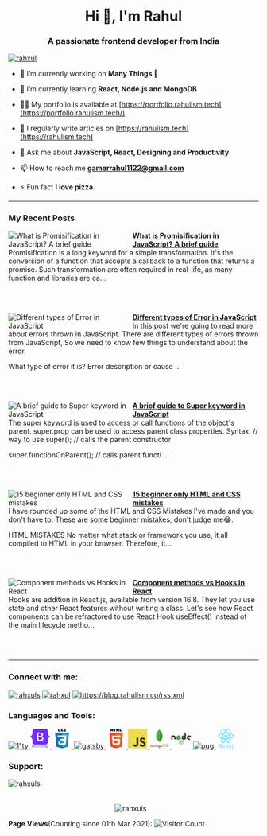 <h1 align="center">Hi 👋, I'm Rahul</h1>
<h3 align="center">A passionate frontend developer from India</h3>

<p align="left"> <a href="https://twitter.com/rahxul" target="blank"><img src="https://img.shields.io/twitter/follow/rahxul?logo=twitter&style=for-the-badge" alt="rahxul" /></a> </p>

- 🔭 I’m currently working on **Many Things 🥺**

- 🌱 I’m currently learning **React, Node.js and MongoDB**

- 👨‍💻 My portfolio is available at [https://portfolio.rahulism.tech](https://portfolio.rahulism.tech/)

- 📝 I regularly write articles on [https://rahulism.tech](https://rahulism.tech)

- 💬 Ask me about **JavaScript, React, Designing and Productivity**

- 📫 How to reach me **gamerrahul1122@gmail.com**

- ⚡ Fun fact **I love pizza**

<hr>

### My Recent Posts

<!-- HASHNODE_BLOG:START -->
<p align="left">
<a href="https://rahulism.hashnode.dev/what-is-promisification-in-javascript-a-brief-guide" title="What is Promisification in JavaScript? A brief guide"><img src="https://cdn.hashnode.com/res/hashnode/image/upload/v1619407392194/jNNlgRb4v.png" alt="What is Promisification in JavaScript? A brief guide" width="250px" align="left" /></a>
<a href="https://rahulism.hashnode.dev/what-is-promisification-in-javascript-a-brief-guide" title="What is Promisification in JavaScript? A brief guide"><strong>What is Promisification in JavaScript? A brief guide</strong></a>
<br/> Promisification is a long keyword for a simple transformation. It's the conversion of a function that accepts a callback to a function that returns a promise. 
Such transformation are often required in real-life, as many function and libraries are ca... </p> <br/> <br/>
<p align="left">
<a href="https://rahulism.hashnode.dev/different-types-of-error-in-javascript" title="Different types of Error in JavaScript"><img src="https://cdn.hashnode.com/res/hashnode/image/upload/v1619317775998/y1Zdm5hIJ.png" alt="Different types of Error in JavaScript" width="250px" align="left" /></a>
<a href="https://rahulism.hashnode.dev/different-types-of-error-in-javascript" title="Different types of Error in JavaScript"><strong>Different types of Error in JavaScript</strong></a>
<br/> In this post we're going to read more about errors thrown in JavaScript. 
There are different types of errors thrown from JavaScript, So we need to know few things to understand about the error. 

What type of error it is?
Error description or cause ... </p> <br/> <br/>
<p align="left">
<a href="https://rahulism.hashnode.dev/a-brief-guide-to-super-keyword-in-javascript" title="A brief guide to Super keyword in JavaScript"><img src="https://cdn.hashnode.com/res/hashnode/image/upload/v1619233845867/kfnNyqBLW.png" alt="A brief guide to Super keyword in JavaScript" width="250px" align="left" /></a>
<a href="https://rahulism.hashnode.dev/a-brief-guide-to-super-keyword-in-javascript" title="A brief guide to Super keyword in JavaScript"><strong>A brief guide to Super keyword in JavaScript</strong></a>
<br/> The super keyword is used to access or call functions of the object's parent. super.prop can be used to access parent class properties. 
Syntax: 
// way to use
super(); // calls the parent constructor

super.functionOnParent(); // calls parent functi... </p> <br/> <br/>
<p align="left">
<a href="https://rahulism.hashnode.dev/15-beginner-only-html-and-css-mistakes" title="15 beginner only HTML and CSS mistakes"><img src="https://cdn.hashnode.com/res/hashnode/image/upload/v1619144117354/PNbI12kgj.png" alt="15 beginner only HTML and CSS mistakes" width="250px" align="left" /></a>
<a href="https://rahulism.hashnode.dev/15-beginner-only-html-and-css-mistakes" title="15 beginner only HTML and CSS mistakes"><strong>15 beginner only HTML and CSS mistakes</strong></a>
<br/> I have rounded up some of the HTML and CSS Mistakes I've made and you don't have to. These are some beginner mistakes, don't judge me😂. 

HTML MISTAKES
No matter what stack or framework you use, it all compiled to HTML in your browser. Therefore, it... </p> <br/> <br/>
<p align="left">
<a href="https://rahulism.hashnode.dev/component-methods-vs-hooks-in-react" title="Component methods vs Hooks in React"><img src="https://cdn.hashnode.com/res/hashnode/image/upload/v1619059495696/qoqZkbNhz.png" alt="Component methods vs Hooks in React" width="250px" align="left" /></a>
<a href="https://rahulism.hashnode.dev/component-methods-vs-hooks-in-react" title="Component methods vs Hooks in React"><strong>Component methods vs Hooks in React</strong></a>
<br/> Hooks are addition in React.js, available from version 16.8. They let you use state and other React features without writing a class. 
Let's see how React components can be refractored to use React Hook useEffect() instead of the main lifecycle metho... </p> <br/> <br/>
<!-- HASHNODE_BLOG:END -->


<hr>

<h3 align="left">Connect with me:</h3>
<p align="left">
<a href="https://dev.to/rahxuls" target="blank"><img align="center" src="https://cdn.jsdelivr.net/npm/simple-icons@3.0.1/icons/dev-dot-to.svg" alt="rahxuls" height="30" width="40" /></a>
<a href="https://twitter.com/rahxul" target="blank"><img align="center" src="https://cdn.jsdelivr.net/npm/simple-icons@3.0.1/icons/twitter.svg" alt="rahxul" height="30" width="40" /></a>
<a href="/https://blog.rahulism.co/rss.xml" target="blank"><img align="center" src="https://cdn.jsdelivr.net/npm/simple-icons@3.0.1/icons/rss.svg" alt="https://blog.rahulism.co/rss.xml" height="30" width="40" /></a>
</p>

<h3 align="left">Languages and Tools:</h3>
<p align="left"> <a href="https://www.11ty.dev/" target="_blank"> <img src="https://gist.githubusercontent.com/vivek32ta/c7f7bf583c1fb1c58d89301ea40f37fd/raw/f4c85cce5790758286b8f155ef9a177710b995df/11ty.svg" alt="11ty" width="40" height="40"/> </a> <a href="https://getbootstrap.com" target="_blank"> <img src="https://raw.githubusercontent.com/devicons/devicon/master/icons/bootstrap/bootstrap-plain-wordmark.svg" alt="bootstrap" width="40" height="40"/> </a> <a href="https://www.w3schools.com/css/" target="_blank"> <img src="https://raw.githubusercontent.com/devicons/devicon/master/icons/css3/css3-original-wordmark.svg" alt="css3" width="40" height="40"/> </a> <a href="https://www.gatsbyjs.com/" target="_blank"> <img src="https://www.vectorlogo.zone/logos/gatsbyjs/gatsbyjs-icon.svg" alt="gatsby" width="40" height="40"/> </a> <a href="https://www.w3.org/html/" target="_blank"> <img src="https://raw.githubusercontent.com/devicons/devicon/master/icons/html5/html5-original-wordmark.svg" alt="html5" width="40" height="40"/> </a> <a href="https://developer.mozilla.org/en-US/docs/Web/JavaScript" target="_blank"> <img src="https://raw.githubusercontent.com/devicons/devicon/master/icons/javascript/javascript-original.svg" alt="javascript" width="40" height="40"/> </a> <a href="https://www.mongodb.com/" target="_blank"> <img src="https://raw.githubusercontent.com/devicons/devicon/master/icons/mongodb/mongodb-original-wordmark.svg" alt="mongodb" width="40" height="40"/> </a> <a href="https://nodejs.org" target="_blank"> <img src="https://raw.githubusercontent.com/devicons/devicon/master/icons/nodejs/nodejs-original-wordmark.svg" alt="nodejs" width="40" height="40"/> </a> <a href="https://pugjs.org" target="_blank"> <img src="https://cdn.worldvectorlogo.com/logos/pug.svg" alt="pug" width="40" height="40"/> </a> <a href="https://reactjs.org/" target="_blank"> <img src="https://raw.githubusercontent.com/devicons/devicon/master/icons/react/react-original-wordmark.svg" alt="react" width="40" height="40"/> </a> </p>

<h3 align="left">Support:</h3>
<p><a href="https://www.buymeacoffee.com/rahxuls"> <img align="left" src="https://cdn.buymeacoffee.com/buttons/v2/default-yellow.png" height="50" width="210" alt="rahxuls" /></a></p><br><br>

<p>&nbsp;<img align="center" src="https://github-readme-stats.vercel.app/api?username=rahxuls&show_icons=true&locale=en" alt="rahxuls" /></p>

**Page Views**(Counting since 01th Mar 2021): ![Visitor Count](https://profile-counter.glitch.me/rahxuls/count.svg)

